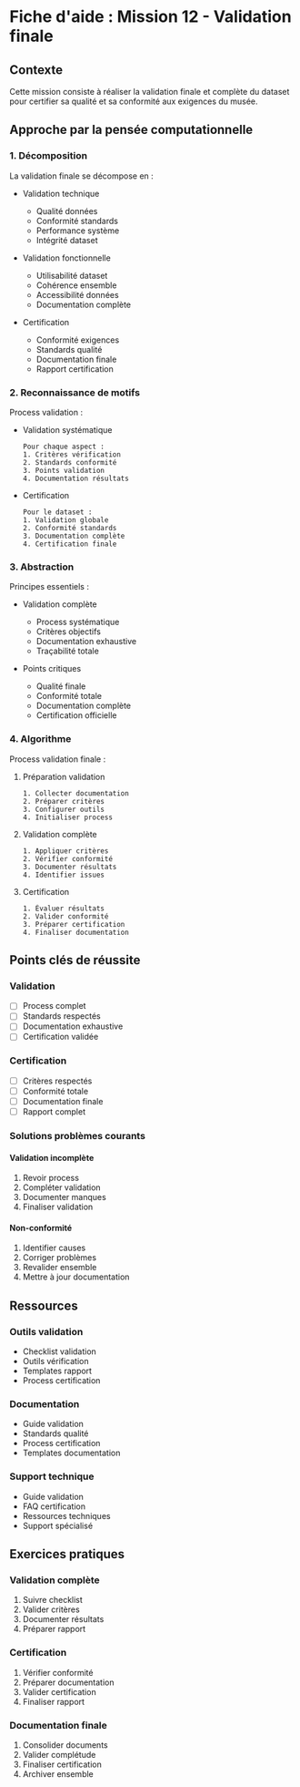 # Fiche d'aide : Mission 12 - Validation finale

## Contexte
Cette mission consiste à réaliser la validation finale et complète du dataset pour certifier sa qualité et sa conformité aux exigences du musée.

## Approche par la pensée computationnelle

### 1. Décomposition
La validation finale se décompose en :
- Validation technique
  * Qualité données
  * Conformité standards
  * Performance système
  * Intégrité dataset

- Validation fonctionnelle
  * Utilisabilité dataset
  * Cohérence ensemble
  * Accessibilité données
  * Documentation complète

- Certification
  * Conformité exigences
  * Standards qualité
  * Documentation finale
  * Rapport certification

### 2. Reconnaissance de motifs
Process validation :
- Validation systématique

  ```
  Pour chaque aspect :
  1. Critères vérification
  2. Standards conformité
  3. Points validation
  4. Documentation résultats
  ```

- Certification

  ```
  Pour le dataset :
  1. Validation globale
  2. Conformité standards
  3. Documentation complète
  4. Certification finale
  ```

### 3. Abstraction
Principes essentiels :
- Validation complète
  * Process systématique
  * Critères objectifs
  * Documentation exhaustive
  * Traçabilité totale

- Points critiques
  * Qualité finale
  * Conformité totale
  * Documentation complète
  * Certification officielle

### 4. Algorithme
Process validation finale :

1. Préparation validation

   ```
   1. Collecter documentation
   2. Préparer critères
   3. Configurer outils
   4. Initialiser process
   ```

2. Validation complète

   ```
   1. Appliquer critères
   2. Vérifier conformité
   3. Documenter résultats
   4. Identifier issues
   ```

3. Certification

   ```
   1. Évaluer résultats
   2. Valider conformité
   3. Préparer certification
   4. Finaliser documentation
   ```

## Points clés de réussite

### Validation
- [ ] Process complet
- [ ] Standards respectés
- [ ] Documentation exhaustive
- [ ] Certification validée

### Certification
- [ ] Critères respectés
- [ ] Conformité totale
- [ ] Documentation finale
- [ ] Rapport complet

### Solutions problèmes courants

#### Validation incomplète
1. Revoir process
2. Compléter validation
3. Documenter manques
4. Finaliser validation

#### Non-conformité
1. Identifier causes
2. Corriger problèmes
3. Revalider ensemble
4. Mettre à jour documentation

## Ressources

### Outils validation
- Checklist validation
- Outils vérification
- Templates rapport
- Process certification

### Documentation
- Guide validation
- Standards qualité
- Process certification
- Templates documentation

### Support technique
- Guide validation
- FAQ certification
- Ressources techniques
- Support spécialisé

## Exercices pratiques

### Validation complète
1. Suivre checklist
2. Valider critères
3. Documenter résultats
4. Préparer rapport

### Certification
1. Vérifier conformité
2. Préparer documentation
3. Valider certification
4. Finaliser rapport

### Documentation finale
1. Consolider documents
2. Valider complétude
3. Finaliser certification
4. Archiver ensemble
